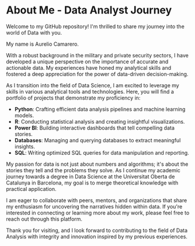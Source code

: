 # About Me - Data Analyst Journey

Welcome to my GitHub repository! I'm thrilled to share my journey into the world of Data with you.

My name is Aurelio Camarero.

With a robust background in the military and private security sectors, I have developed a unique perspective on the importance of accurate and actionable data. My experiences have honed my analytical skills and fostered a deep appreciation for the power of data-driven decision-making.

As I transition into the field of Data Science, I am excited to leverage my skills in various analytical tools and technologies. Here, you will find a portfolio of projects that demonstrate my proficiency in:

- **Python**: Crafting efficient data analysis pipelines and machine learning models.
- **R**: Conducting statistical analysis and creating insightful visualizations.
- **Power BI**: Building interactive dashboards that tell compelling data stories.
- **Databases**: Managing and querying databases to extract meaningful insights.
- **SQL**: Writing optimized SQL queries for data manipulation and reporting.

My passion for data is not just about numbers and algorithms; it's about the stories they tell and the problems they solve. As I continue my academic journey towards a degree in Data Science at the Universitat Oberta de Catalunya in Barcelona, my goal is to merge theoretical knowledge with practical application.

I am eager to collaborate with peers, mentors, and organizations that share my enthusiasm for uncovering the narratives hidden within data. If you're interested in connecting or learning more about my work, please feel free to reach out through this platform.

Thank you for visiting, and I look forward to contributing to the field of Data Analysis with integrity and innovation inspired by my previous experiences.
